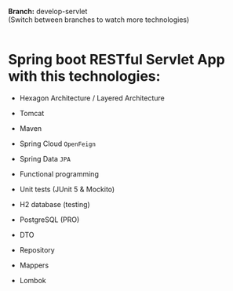 <b>Branch:</b> develop-servlet 
<br/>
(Switch between branches to watch more technologies)
<br/><br/>
# Spring boot RESTful Servlet App with this technologies:

- Hexagon Architecture / Layered Architecture
- Tomcat
- Maven
- Spring Cloud `OpenFeign`
- Spring Data `JPA`
- Functional programming
- Unit tests (JUnit 5 & Mockito)
- H2 database (testing)

- PostgreSQL (PRO) 
- DTO
- Repository
- Mappers
- Lombok

